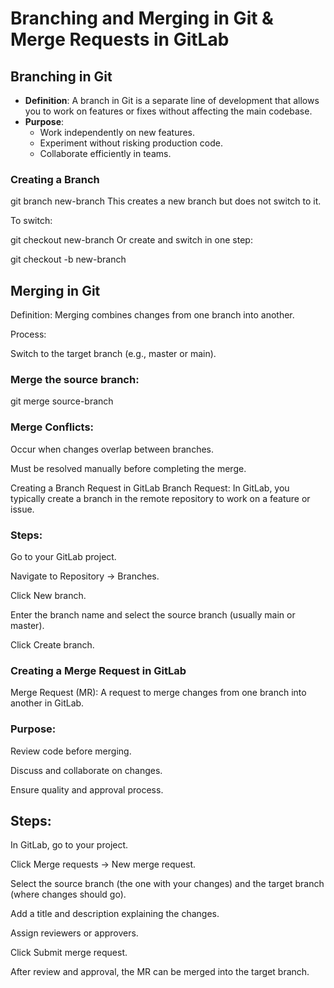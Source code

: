 # Branching and Merging in Git & Merge Requests in GitLab

## Branching in Git
- **Definition**: A branch in Git is a separate line of development that allows you to work on features or fixes without affecting the main codebase.
- **Purpose**:
  - Work independently on new features.
  - Experiment without risking production code.
  - Collaborate efficiently in teams.

### Creating a Branch

git branch new-branch
This creates a new branch but does not switch to it.

To switch:

git checkout new-branch
Or create and switch in one step:


git checkout -b new-branch
## Merging in Git
Definition: Merging combines changes from one branch into another.

Process:

Switch to the target branch (e.g., master or main).

### Merge the source branch:


git merge source-branch
### Merge Conflicts:

Occur when changes overlap between branches.

Must be resolved manually before completing the merge.

Creating a Branch Request in GitLab
Branch Request: In GitLab, you typically create a branch in the remote repository to work on a feature or issue.

### Steps:

Go to your GitLab project.

Navigate to Repository → Branches.

Click New branch.

Enter the branch name and select the source branch (usually main or master).

Click Create branch.

### Creating a Merge Request in GitLab
Merge Request (MR): A request to merge changes from one branch into another in GitLab.

### Purpose:

Review code before merging.

Discuss and collaborate on changes.

Ensure quality and approval process.

## Steps:

In GitLab, go to your project.

Click Merge requests → New merge request.

Select the source branch (the one with your changes) and the target branch (where changes should go).

Add a title and description explaining the changes.

Assign reviewers or approvers.

Click Submit merge request.

After review and approval, the MR can be merged into the target branch.
